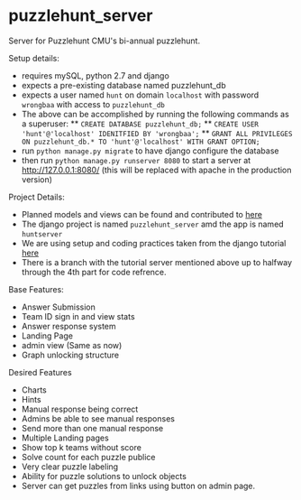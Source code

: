 # puzzlehunt_server
Server for Puzzlehunt CMU's bi-annual puzzlehunt.

Setup details:
* requires mySQL, python 2.7 and django
* expects a pre-existing database named puzzlehunt_db
* expects a user named ```hunt``` on domain ```localhost``` with password ```wrongbaa``` with access to ```puzzlehunt_db```
* The above can be accomplished by running the following commands as a superuser:
    ** ```CREATE DATABASE puzzlehunt_db;```
    ** ```CREATE USER 'hunt'@'localhost' IDENITFIED BY 'wrongbaa';```
    ** ```GRANT ALL PRIVILEGES ON puzzlehunt_db.* TO 'hunt'@'localhost' WITH GRANT OPTION;```
* run ```python manage.py migrate``` to have django configure the database
* then run ```python manage.py runserver 8080``` to start a server at http://127.0.0.1:8080/ (this will be replaced with apache in the production version)
 

Project Details:
* Planned models and views can be found and contributed to [here](https://docs.google.com/document/d/1m_et2SfdcPdOuWgtSCfs9RXN9QTxW9WGgjHZsOQ2yFo/edit)
* The django project is named ```puzzlehunt_server``` amd the app is named ```huntserver```
* We are using setup and coding practices taken from the django tutorial [here](https://docs.djangoproject.com/en/1.8/intro/tutorial01/)
* There is a branch with the tutorial server mentioned above up to halfway through the 4th part for code refrence.


Base Features:
* Answer Submission
* Team ID sign in and view stats
* Answer response system
* Landing Page
* admin view (Same as now)
* Graph unlocking structure


Desired Features
* Charts 
* Hints
* Manual response being correct
* Admins be able to see manual responses
* Send more than one manual response
* Multiple Landing pages
* Show top k teams without score
* Solve count for each puzzle publice
* Very clear puzzle labeling
* Ability for puzzle solutions to unlock objects
* Server can get puzzles from links using button on admin page.
